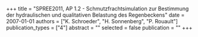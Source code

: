 +++
title = "SPREE2011, AP 1.2 - Schmutzfrachtsimulation zur Bestimmung der hydraulischen und qualitativen Belastung des Regenbeckens"
date = 2007-01-01
authors = ["K. Schroeder", "H. Sonnenberg", "P. Rouault"]
publication_types = ["4"]
abstract = ""
selected = false
publication = ""
+++

